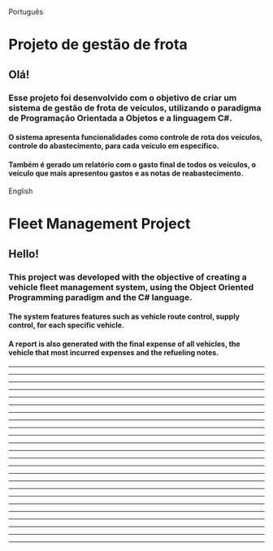 Português
# Projeto de gestão de frota
 
<h2>Olá!</h2>

<h3>Esse projeto foi desenvolvido com o objetivo de criar um sistema de gestão de frota de veículos, utilizando o paradigma de Programação Orientada a Objetos e a linguagem C#.</h4>

<h4>O sistema apresenta funcionalidades como controle de rota dos veículos, controle do abastecimento, para cada veículo em específico. </h4>
<h4>Também é gerado um relatório com o gasto final de todos os veículos, o veículo que mais apresentou gastos e as notas de reabastecimento.</h4>

English
# Fleet Management Project

<h2>Hello!</h2>

<h3>This project was developed with the objective of creating a vehicle fleet management system, using the Object Oriented Programming paradigm and the C# language.</h4>

<h4>The system features features such as vehicle route control, supply control, for each specific vehicle. </h4>
<h4>A report is also generated with the final expense of all vehicles, the vehicle that most incurred expenses and the refueling notes.</h4>


------------------------------
------------------------------------------------------------
------------------------------
------------------------------
------------------------------
------------------------------
------------------------------
------------------------------------------------------------
------------------------------
------------------------------------------------------------
------------------------------
------------------------------
------------------------------
------------------------------
------------------------------
------------------------------------------------------------
------------------------------
------------------------------------------------------------
------------------------------
------------------------------
------------------------------
------------------------------
------------------------------
------------------------------------------------------------
